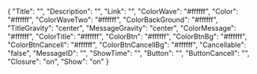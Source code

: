 {
    "Title": "",
    "Description": "",
    "Link": "",
    "ColorWave": "#ffffff",
    "Color": "#ffffff",
    "ColorWaveTwo": "#ffffff",
    "ColorBackGround": "#ffffff",
    "TitleGravity": "center",
    "MessageGravity": "center",
    "ColorMessage": "#ffffff",
    "ColorTitle": "#ffffff",
    "ColorBtn": "#ffffff",
    "ColorBtnBg": "#ffffff",
    "ColorBtnCancell": "#ffffff",
    "ColorBtnCancellBg": "#ffffff",
    "Cancellable": "false",
    "MessageID": "",
    "ShowTime": "",
    "Button": "",
    "ButtonCancell": "",
    "Closure": "on",
    "Show": "on"
}
